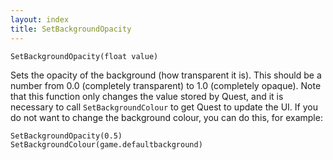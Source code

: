 ```yaml
---
layout: index
title: SetBackgroundOpacity
---
```


    SetBackgroundOpacity(float value)

Sets the opacity of the background (how transparent it is). This should be a number from 0.0 (completely transparent) to 1.0 (completely opaque). Note that this function only changes the value stored by Quest, and it is necessary to call `SetBackgroundColour` to get Quest to update the UI. If you do not want to change the background colour, you can do this, for example:

```
SetBackgroundOpacity(0.5)
SetBackgroundColour(game.defaultbackground)
```